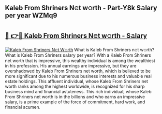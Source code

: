 ## Kaleb From Shriners N𝚎t w𝚘rth - Part-Y8k S𝚊lary per year WZMq9

# <h2><a href="http://gc48hx.nevu.top/?p=Kaleb+From+Shriners">🔗 👉🔴 Kaleb From Shriners N𝚎t w𝚘rth - S𝚊lary</a></h2>

[![Kaleb From Shriners N𝚎t W𝚘rth](https://i.imgur.com/Oavwk0R.jpeg)](http://gc48hx.nevu.top/?p=Kaleb+From+Shriners)
What is Kaleb From Shriners n𝚎t w𝚘rth? What is Kaleb From Shriners s𝚊lary per year?
With a Kaleb From Shriners net worth that is impressive, this wealthy individual is among the wealthiest in his profession. His annual earnings are impressive, but they are overshadowed by Kaleb From Shriners net worth, which is believed to be more significant due to his numerous business interests and valuable real estate holdings. This affluent individual, whose Kaleb From Shriners net worth ranks among the highest worldwide, is recognized for his sharp business mind and financial astuteness. This rich individual, whose Kaleb From Shriners net worth is in the billions and who earns an impressive salary, is a prime example of the force of commitment, hard work, and financial acumen.
